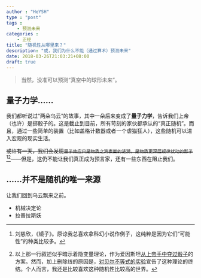 ```yaml
---
author : "HeYSH"
type : "post"
tags :
    - 预测未来
categories :
    - 正经
title: "随机性从哪里来？"
description: "或，我们为什么不能（通过算术）预测未来"
date: 2018-03-26T21:03:21+08:00
draft: true
---
```


> 当然，没准可以预测“真空中的球形未来”。

## 量子力学……

我们都听说过“两朵乌云”的故事，其中一朵后来变成了**量子力学**，告诉我们上帝（也许）是掷骰子的。这是截止到目前，所有苛刻的家伙都承认的“真正随机”。而且，通过一些简单的装置（比如盖格计数器或者一个虐猫狂人），这些随机可以进入宏观的现实生活。

~~或许有一天，我们会发现`量子效应只是物质之海表面的涟漪，是物质更深层规律扰动的影子`~~
[^liu][^bell]——但是，这仍不能让我们真正成为预言家，还有一些东西在阻止我们。


## ……并不是随机的唯一来源

让我们回到乌云飘来之前。

- 机械决定论
- 拉普拉斯妖

[^liu]:刘慈欣，《镜子》。原谅我总喜欢拿科幻小说作例子，这纯粹是因为它们“可能性”的种类比较多。
[^bell]:以上那一行叙述似乎暗示着隐变量理论，作为爱因斯坦[从上帝手中夺过骰子](https://mp.weixin.qq.com/s?__biz=MjM5NDA1Njg2MA==&mid=2651981696&idx=1&sn=f4da01857707385ad4c44c8dc9e7c942&scene=2&srcid=0428O8l58rK5JeqU4x9KHYbs&from=timeline&isappinstalled=0#%23)的方案。然而，加上删除线的原因是，[对贝尔不等式的实验](https://zhuanlan.zhihu.com/p/20202069)宣告了这种理论的终结。个人而言，我还是比较喜欢这种随机性比较高的世界。
